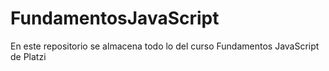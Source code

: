 # FundamentosJavaScript
En este repositorio se almacena todo lo del curso Fundamentos JavaScript de Platzi
